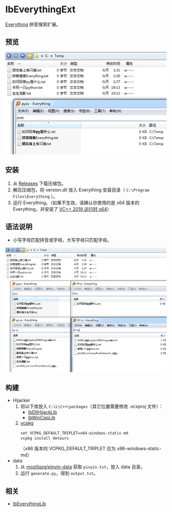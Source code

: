 # IbEverythingExt
[Everything](https://www.voidtools.com/) 拼音搜索扩展。 

## 预览
![](docs/preview.png)

## 安装
1. 从 [Releases](../../releases) 下载压缩包。
1. 解压压缩包，将 version.dll 放入 Everything 安装目录（ `C:\Program Files\Everything` ）。
1. 运行 Everything。（如果不生效，请确认你使用的是 x64 版本的 Everything，并安装了 [VC++ 2019 运行时 x64](https://support.microsoft.com/topic/the-latest-supported-visual-c-downloads-2647da03-1eea-4433-9aff-95f26a218cc0)）

## 语法说明
* 小写字母匹配拼音或字母，大写字母只匹配字母。

![](docs/syntax.png)

## 构建
* Hijacker
    1. 将以下库放入 `C:\L\C++\packages`（其它位置需要修改 .vcxproj 文件）：
        * [IbDllHijackLib](https://github.com/Chaoses-Ib/IbDllHijackLib/tree/master/DllHijackLib/IbDllHijackLib)
        * [IbWinCppLib](https://github.com/Chaoses-Ib/IbWinCppLib/tree/master/WinCppLib/IbWinCppLib)
    1. [vcpkg](https://github.com/microsoft/vcpkg)
        ```
        set VCPKG_DEFAULT_TRIPLET=x64-windows-static-md
        vcpkg install detours
        ```
        （x86 版本的 VCPKG_DEFAULT_TRIPLET 应为  x86-windows-static-md）
* data
    1. 从 [mozillazg/pinyin-data](https://github.com/mozillazg/pinyin-data) 获取 `pinyin.txt`，放入 data 目录。
    1. 运行 `generate.py`，得到 `output.txt`。

## 相关
* [IbEverythingLib](https://github.com/Chaoses-Ib/IbEverythingLib)